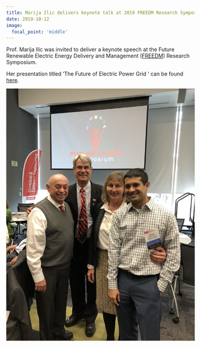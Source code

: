 ```yaml
---
title: Marija Ilic delivers keynote talk at 2019 FREEDM Research Symposium
date: 2019-10-12
image:
  focal_point: 'middle'
---
```

Prof. Marija Ilic was invited to deliver a keynote speech at the Future
Renewable Electric Energy Delivery and Management
([FREEDM](https://www.freedm.ncsu.edu/)) Research Symposium.

<!--more-->
Her presentation titled ‘The Future of Electric Power Grid ‘ can be found [here](https://www.freedm.ncsu.edu/wp-content/uploads/2019/04/Ilic-MIT-Future-of-the-Grid.pdf).


![Marija and friends](featured2.jpg "")
